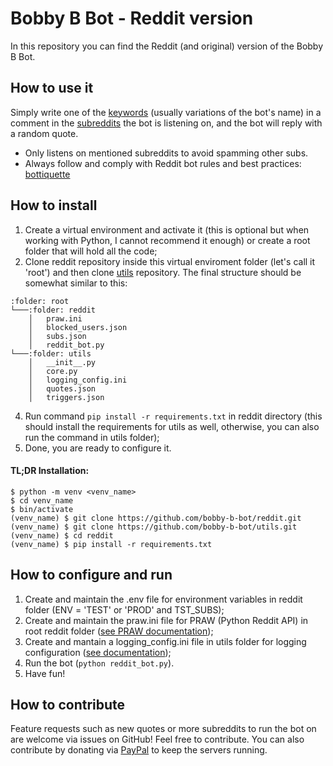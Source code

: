 # Bobby B Bot - Reddit version

In this repository you can find the Reddit (and original) version of the Bobby B Bot.

## How to use it

Simply write one of the [keywords](https://github.com/bobby-b-bot/utils/blob/master/triggers.json) (usually variations of the bot's name) in a comment in the [subreddits](subs.json) the bot is listening on, and the bot will reply with a random quote.

* Only listens on mentioned subreddits to avoid spamming other subs. 
* Always follow and comply with Reddit bot rules and best practices: [bottiquette](https://www.reddit.com/r/Bottiquette/wiki/bottiquette)

## How to install

1. Create a virtual environment and activate it (this is optional but when working with Python, I cannot recommend it enough) or create a root folder that will hold all the code;
2. Clone reddit repository inside this virtual enviroment folder (let's call it 'root') and then clone [utils](https://github.com/bobby-b-bot/utils.git) repository. The final structure should be somewhat similar to this:

```
:folder: root
└───:folder: reddit
    │   praw.ini 
    │   blocked_users.json
    │   subs.json
    │   reddit_bot.py
└───:folder: utils
    │   __init__.py
    │   core.py
    │   logging_config.ini
    │   quotes.json
    │   triggers.json
```

4. Run command `pip install -r requirements.txt` in reddit directory (this should install the requirements for utils as well, otherwise, you can also run the command in utils folder);
5. Done, you are ready to configure it.

#### TL;DR Installation:

```
$ python -m venv <venv_name>
$ cd venv_name
$ bin/activate
(venv_name) $ git clone https://github.com/bobby-b-bot/reddit.git
(venv_name) $ git clone https://github.com/bobby-b-bot/utils.git
(venv_name) $ cd reddit
(venv_name) $ pip install -r requirements.txt
```

## How to configure and run

1. Create and maintain the .env file for environment variables in reddit folder (ENV = 'TEST' or 'PROD' and TST_SUBS);
1. Create and maintain the praw.ini file for PRAW (Python Reddit API) in root reddit folder ([see PRAW documentation](https://praw.readthedocs.io/en/latest/getting_started/configuration/prawini.html));
1. Create and mantain a logging_config.ini file in utils folder for logging configuration ([see documentation](https://docs.python.org/3/library/logging.config.html#logging-config-fileformat));
1. Run the bot (`python reddit_bot.py`).
1. Have fun!

## How to contribute

Feature requests such as new quotes or more subreddits to run the bot on are welcome via issues on GitHub! Feel free to contribute. You can also contribute by donating via [PayPal](http://paypal.me/felipezanettini) to keep the servers running. 
